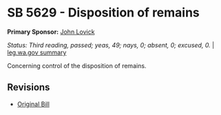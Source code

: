 # SB 5629 - Disposition of remains
**Primary Sponsor:** [John Lovick](/person/leg/john.lovick.md)

*Status: Third reading, passed; yeas, 49; nays, 0; absent, 0; excused, 0.* | [leg.wa.gov summary](https://app.leg.wa.gov/billsummary?BillNumber=5629&Year=2021)

Concerning control of the disposition of remains.

## Revisions
* [Original Bill](1/)